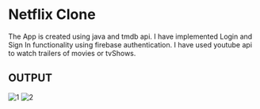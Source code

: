 # Netflix Clone

The App is created using java and tmdb api. I have implemented Login and Sign In functionality using firebase authentication.
I have used youtube api to watch trailers of movies or tvShows.





## OUTPUT
![1](https://github.com/AmanShamsheerSheikh/Netflix-Clone/assets/103746505/fb9299ea-138d-4e1c-a019-e282fb937266)
![2](https://github.com/AmanShamsheerSheikh/Netflix-Clone/assets/103746505/c6bbf09b-48c4-412b-9a46-245a83d81521)

